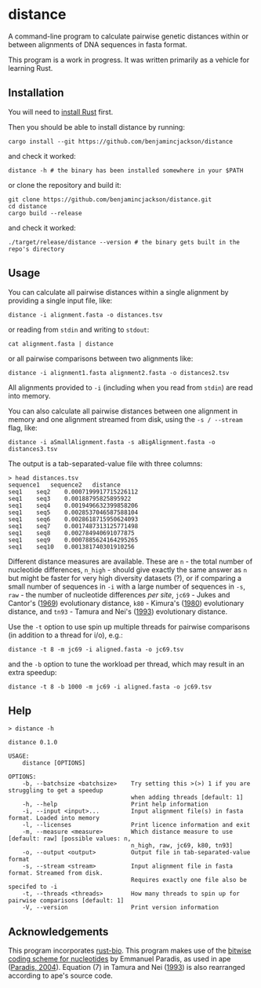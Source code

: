 # distance

A command-line program to calculate pairwise genetic distances within or between alignments of DNA sequences in fasta format.

This program is a work in progress. It was written primarily as a vehicle for learning Rust.

## Installation

You will need to [install Rust](https://www.rust-lang.org/tools/install) first.

Then you should be able to install distance by running:

```
cargo install --git https://github.com/benjamincjackson/distance
```

and check it worked:
```
distance -h # the binary has been installed somewhere in your $PATH
```

or clone the repository and build it:

```
git clone https://github.com/benjamincjackson/distance.git
cd distance
cargo build --release
```
and check it worked:
```
./target/release/distance --version # the binary gets built in the repo's directory
```

## Usage

You can calculate all pairwise distances within a single alignment by providing a single input file, like:

`distance -i alignment.fasta -o distances.tsv`

or reading from `stdin` and writing to `stdout`:

`cat alignment.fasta | distance`

or all pairwise comparisons between two alignments like:

`distance -i alignment1.fasta alignment2.fasta -o distances2.tsv`

All alignments provided to `-i` (including when you read from `stdin`) are read into memory.

You can also calculate all pairwise distances between one alignment in memory and one alignment streamed from disk, using the `-s / --stream` flag, like:

`distance -i aSmallAlignment.fasta -s aBigAlignment.fasta -o distances3.tsv`

The output is a tab-separated-value file with three columns:

```
> head distances.tsv
sequence1	sequence2	distance
seq1	seq2	0.0007199917715226112
seq1	seq3	0.00188795825895922
seq1	seq4	0.0019496632399858206
seq1	seq5	0.0028537046587588104
seq1	seq6	0.0028618715950624093
seq1	seq7	0.0017487313125771498
seq1	seq8	0.002784940691077875
seq1	seq9	0.0007885624164295265
seq1	seq10	0.001381740301910256
```

Different distance measures are available. These are `n` - the total number of nucleotide differences, `n_high` - should give exactly the same answer as `n` but might be faster for very high diversity datasets (?), or if comparing a small number of sequences in `-i` with a large number of sequences in `-s`, `raw` - the number of nucleotide differences _per site_, `jc69` - Jukes and Cantor's ([1969](https://books.google.co.uk/books?id=FDHLBAAAQBAJ&lpg=PA21&ots=bmgnXDW6mB&dq=jukes%20cantor%201969&lr&pg=PA34#v=onepage&q=jukes%20cantor%201969&f=false)) evolutionary distance, `k80` - Kimura's ([1980](https://doi.org/10.1007/bf01731581)) evolutionary distance, and `tn93` - Tamura and Nei's ([1993](https://doi.org/10.1093/oxfordjournals.molbev.a040023)) evolutionary distance.

Use the `-t` option to use spin up multiple threads for pairwise comparisons (in addition to a thread for i/o), e.g.:

```
distance -t 8 -m jc69 -i aligned.fasta -o jc69.tsv
```

and the `-b` option to tune the workload per thread, which may result in an extra speedup:

```
distance -t 8 -b 1000 -m jc69 -i aligned.fasta -o jc69.tsv
```

## Help

```
> distance -h

distance 0.1.0

USAGE:
    distance [OPTIONS]

OPTIONS:
    -b, --batchsize <batchsize>    Try setting this >(>) 1 if you are struggling to get a speedup
                                   when adding threads [default: 1]
    -h, --help                     Print help information
    -i, --input <input>...         Input alignment file(s) in fasta format. Loaded into memory
    -l, --licenses                 Print licence information and exit
    -m, --measure <measure>        Which distance measure to use [default: raw] [possible values: n,
                                   n_high, raw, jc69, k80, tn93]
    -o, --output <output>          Output file in tab-separated-value format
    -s, --stream <stream>          Input alignment file in fasta format. Streamed from disk.
                                   Requires exactly one file also be specifed to -i
    -t, --threads <threads>        How many threads to spin up for pairwise comparisons [default: 1]
    -V, --version                  Print version information
```

## Acknowledgements

This program incorporates [rust-bio](https://rust-bio.github.io/). This program makes use of the [bitwise coding scheme for nucleotides](http://ape-package.ird.fr/misc/BitLevelCodingScheme.html) by Emmanuel Paradis, as used in ape ([Paradis, 2004](https://doi.org/10.1093/bioinformatics/btg412)). Equation (7) in Tamura and Nei ([1993](https://doi.org/10.1093/oxfordjournals.molbev.a040023)) is also rearranged according to ape's source code.